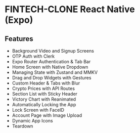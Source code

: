 # FINTECH-CLONE React Native (Expo)
## Features
- Background Video and Signup Screens
- OTP Auth with Clerk
- Expo Router Authentication & Tab Bar
- Home Screen with Native Dropdown
- Managing State with Zustand and MMKV
- Drag and Drop Widgets with Gestures
- Custom Header & Tabs with Blur
- Crypto Prices with API Routes
- Section List with Sticky Header
- Victory Chart with Reanimated
- Automatically Locking the App
- Lock Screen with FaceID
- Account Page with Image Upload
- Dynamic App Icons
- Teardown
